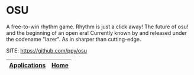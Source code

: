# OSU

 A free-to-win rhythm game. Rhythm is just a click away!
 The future of osu! and the beginning of an open era!
 Currently known by and released under the codename "lazer".
 As in sharper than cutting-edge.
 
 SITE: https://github.com/ppy/osu

 | [Applications](https://portable-linux-apps.github.io/apps.html) | [Home](https://portable-linux-apps.github.io)
 | --- | --- |
